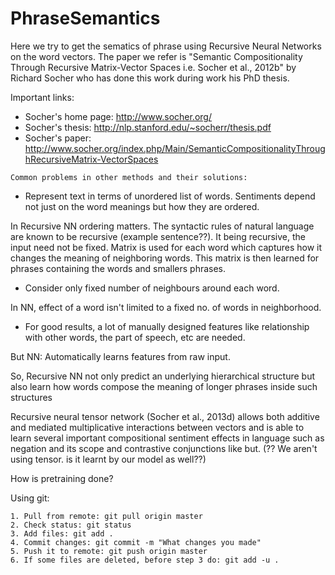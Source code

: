 # PhraseSemantics
Here we try to get the sematics of phrase using Recursive Neural Networks on the word vectors.
The paper we refer is "Semantic Compositionality Through Recursive Matrix-Vector Spaces i.e. Socher et al., 2012b"
by Richard Socher who has done this work during work his PhD thesis.

Important links:
* Socher's home page: http://www.socher.org/  
* Socher's thesis: http://nlp.stanford.edu/~socherr/thesis.pdf
* Socher's paper: http://www.socher.org/index.php/Main/SemanticCompositionalityThroughRecursiveMatrix-VectorSpaces

``Common problems in other methods and their solutions:``
* Represent text in terms of unordered list of words. Sentiments depend not just on the word meanings but how they are ordered.

In Recursive NN ordering matters. The syntactic rules of natural language are known to be recursive (example sentence??). It being recursive, the input need not be fixed. Matrix is used for each word which captures how it changes the meaning of neighboring words. This matrix is then learned for phrases containing the words and smallers phrases.
* Consider only fixed number of neighbours around each word.

In NN, effect of a word isn't limited to a fixed no. of words in neighborhood.
* For good results, a lot of manually designed features like relationship with other words, the part of speech, etc are needed.

But NN: Automatically learns features from raw input.

So, Recursive NN not only predict an underlying hierarchical structure but also learn how words compose the meaning of longer phrases inside such structures

Recursive neural tensor network (Socher et al., 2013d) allows both additive and mediated multiplicative interactions between 
vectors and is able to learn several important compositional sentiment effects in language such as
negation and its scope and contrastive conjunctions like but. (?? We aren't using tensor. is it learnt by our model as well??)

How is pretraining done?

Using git:
```
1. Pull from remote: git pull origin master
2. Check status: git status
3. Add files: git add .
4. Commit changes: git commit -m "What changes you made"
5. Push it to remote: git push origin master
6. If some files are deleted, before step 3 do: git add -u .
```
